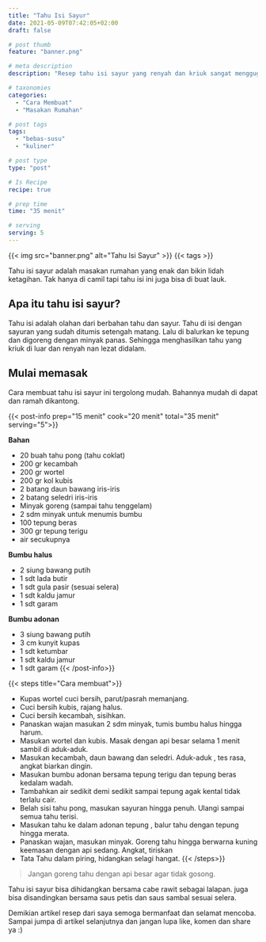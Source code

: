 ```yaml
---
title: "Tahu Isi Sayur"
date: 2021-05-09T07:42:05+02:00
draft: false

# post thumb
feature: "banner.png"

# meta description
description: "Resep tahu isi sayur yang renyah dan kriuk sangat menggugah selera. Masakan rumahan ini cocok menjadi camilan sehari-hari."

# taxonomies
categories:
  - "Cara Membuat"
  - "Masakan Rumahan"

# post tags
tags:
  - "bebas-susu"
  - "kuliner"

# post type
type: "post"

# Is Recipe
recipe: true

# prep time
time: "35 menit"

# serving
serving: 5
---
```


{{< img src="banner.png" alt="Tahu Isi Sayur" >}}
{{< tags >}}

Tahu isi sayur adalah masakan rumahan yang enak dan bikin lidah ketagihan. Tak hanya di camil tapi tahu isi ini juga bisa di buat lauk.

## Apa itu tahu isi sayur?

Tahu isi adalah olahan dari berbahan tahu dan sayur. Tahu di isi dengan sayuran yang sudah ditumis setengah matang. Lalu di balurkan ke tepung dan digoreng dengan minyak panas. Sehingga menghasilkan tahu yang kriuk di luar dan renyah nan lezat didalam.

## Mulai memasak

Cara membuat tahu isi sayur ini tergolong mudah. Bahannya mudah di dapat dan ramah dikantong.

{{< post-info prep="15 menit" cook="20 menit" total="35 menit" serving="5">}}

__Bahan__

-   20 buah tahu pong (tahu coklat)
-   200 gr kecambah
-   200 gr wortel
-   200 gr kol kubis
-   2 batang daun bawang iris-iris
-   2 batang seledri iris-iris
-   Minyak goreng (sampai tahu tenggelam)
-   2 sdm minyak untuk menumis bumbu
-   100 tepung beras
-   300 gr tepung terigu
-   air secukupnya

__Bumbu halus__

-   2 siung bawang putih
-   1 sdt lada butir
-   1 sdt gula pasir (sesuai selera)
-   1 sdt kaldu jamur
-   1 sdt garam

__Bumbu adonan__

-   3 siung bawang putih
-   3 cm kunyit kupas
-   1 sdt ketumbar
-   1 sdt kaldu jamur
-   1 sdt garam
{{< /post-info>}}

{{< steps title="Cara membuat">}}
- Kupas wortel cuci bersih, parut/pasrah memanjang.
- Cuci bersih kubis, rajang halus.
- Cuci bersih kecambah, sisihkan.
- Panaskan wajan masukan 2 sdm minyak, tumis bumbu halus hingga harum.
- Masukan wortel dan kubis. Masak dengan api besar selama 1 menit sambil di aduk-aduk.
- Masukan kecambah, daun bawang dan seledri. Aduk-aduk , tes rasa, angkat biarkan dingin.
- Masukan bumbu adonan bersama tepung terigu dan tepung beras kedalam wadah.
- Tambahkan air sedikit demi sedikit sampai tepung agak kental tidak terlalu cair.
- Belah sisi tahu pong, masukan sayuran hingga penuh. Ulangi sampai semua tahu terisi.
- Masukan tahu ke dalam adonan tepung , balur tahu dengan tepung hingga merata.
- Panaskan wajan, masukan minyak. Goreng tahu hingga berwarna kuning keemasan dengan api sedang. Angkat, tiriskan
- Tata Tahu dalam piring, hidangkan selagi hangat.
{{< /steps>}}

> Jangan goreng tahu dengan api besar agar tidak gosong.

Tahu isi sayur bisa dihidangkan bersama cabe rawit sebagai lalapan. juga bisa disandingkan bersama saus petis dan saus sambal sesuai selera.

Demikian artikel resep dari saya semoga bermanfaat dan selamat mencoba. Sampai jumpa di artikel selanjutnya dan jangan lupa like, komen dan share ya :)